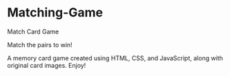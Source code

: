 # Matching-Game
Match Card Game

Match the pairs to win!

A memory card game created using HTML, CSS, and JavaScript, along with original card images. Enjoy!
